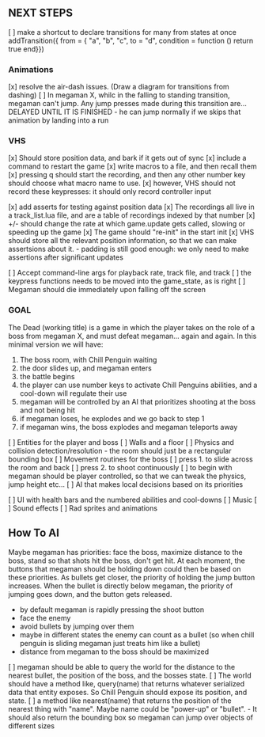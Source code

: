 NEXT STEPS
----------

[ ] make a shortcut to declare transitions for many from states at once
    addTransition({ from = { "a", "b", "c", to = "d", condition = function () return true end}})

### Animations ###

[x] resolve the air-dash issues. (Draw a diagram for transitions from dashing)
[ ] In megaman X, whilc in the falling to standing transition, megaman can't jump.
    Any jump presses made during this transition are... DELAYED UNTIL IT IS FINISHED
    - he can jump normally if we skips that animation by landing into a run

### VHS ###

[x] Should store position data, and bark if it gets out of sync
[x] include a command to restart the game
[x] write macros to a file, and then recall them
[x] pressing q should start the recording, and then any other number key should choose
    what macro name to use.
    [x] however, VHS should not record these keypresses: it should only record controller input

[x] add asserts for testing against position data
[x] The recordings all live in a track_list.lua file, and are a table
    of recordings indexed by that number
[x] +/- should change the rate at which game.update gets called, slowing or
    speeding up the game
[x] The game should "re-init" in the start init
[x] VHS should store all the relevant position information, so that we can
    make assertsions about it.
    - padding is still good enough: we only need to make assertions after
      significant updates

[ ] Accept command-line args for playback rate, track file, and track
[ ] the keypress functions needs to be moved into the game_state, as is right
[ ] Megaman should die immediately upon falling off the screen

### GOAL ###

The Dead (working title) is a game in which the player takes on the role of
a boss from megaman X, and must defeat megaman... again and again. In this
minimal version we will have:

1. The boss room, with Chill Penguin waiting
2. the door slides up, and megaman enters
3. the battle begins
4. the player can use number keys to activate Chill Penguins abilities,
   and a cool-down will regulate their use
5. megaman will be controlled by an AI that prioritizes shooting at the
   boss and not being hit
6. if megaman loses, he explodes and we go back to step 1
7. if megaman wins, the boss explodes and megaman teleports away

[ ] Entities for the player and boss
[ ] Walls and a floor
[ ] Physics and collision detection/resolution
    - the room should just be a rectangular bounding box
[ ] Movement routines for the boss
    [ ] press 1. to slide across the room and back
    [ ] press 2. to shoot continuously
[ ] to begin with megaman should be player controlled,
    so that we can tweak the physics, jump height etc...
[ ] AI that makes local decisions based on its priorities

[ ] UI with health bars and the numbered abilities and cool-downs
[ ] Music
[ ] Sound effects
[ ] Rad sprites and animations

How To AI
---------

Maybe megaman has priorities: face the boss, maximize distance
to the boss, stand so that shots hit the boss, don't get hit.
At each moment, the buttons that megaman should be holding down
could then be based on these priorities. As bullets get closer,
the priority of holding the jump button increases. When the bullet
is directly below megaman, the priority of jumping goes down, and
the button gets released.

- by default megaman is rapidly pressing the shoot button
- face the enemy
- avoid bullets by jumping over them
- maybe in different states the enemy can count as a bullet (so when
  chill penguin is sliding megaman just treats him like a bullet)
- distance from megaman to the boss should be maximized

[ ] megaman should be able to query the world for the distance to
    the nearest bullet, the position of the boss, and the bosses
    state.
    [ ] The world should have a method like, query(name)
        that returns whatever serialized data that entity exposes. So
        Chill Penguin should expose its position, and state.
    [ ] a method like nearest(name) that returns the position of
        the nearest thing with "name". Maybe name could be "power-up"
        or "bullet".
        - It should also return the bounding box so megaman can
          jump over objects of different sizes

